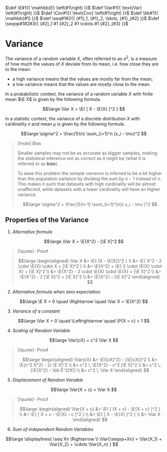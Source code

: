 $\def \E#1{{ \mathbb{E} \left(#1\right) }}$
$\def \Var#1{{ \text{Var} \left(#1\right) }}$
$\def \Cov#1{{ \text{Cov} \left(#1\right) }}$
$\def \bb#1{{ \mathbb{#1} }}$
$\def \seq#1#2{{ {#1}_1, {#1}_2, \ldots, {#1}_{#2} }}$
$\def \seqop#1#2#3{{ {#2}_1 #1 {#2}_2 #1 \cdots #1 {#2}_{#3} }}$

# Variance

The variance of a random variable $X$, often referred to as $\sigma^2$, is a measure of how much the values of $X$ deviate from its mean, i.e. how close they are to the mean:

- a high variance means that the values are mostly far from the mean;
- a low variance means that the values are mostly close to the mean.

In a probabilistic context, the variance of a random variable $X$ with finite mean $\E X$ is given by the following formula.

$$\large
	\Var X = \E{ [ X - \E{X} ]^2 }
$$

In a statistic context, the variance of a discrete distribution $X$ with cardinality $n$ and mean $\mu$ is given by the following formula.

$$\large
	\sigma^2 = \frac{1}{n} \sum_{i=1}^n (x_i - \mu)^2
$$

> [!note] Bias
> 
> Smaller samples may not be as accurate as bigger samples, making the statistical inference not as correct as it might be (what it is referred to as **bias**).
> 
> To ease this problem the *sample variance* is inferred to be a bit higher than the population variance by dividing the sum by $n-1$ instead of $n$. This makes it such that datasets with high cardinality will be almost unaffected, while datasets with a lower cardinality will have an higher variance.
> 
> $$\large
> 	\sigma^2 = \frac{1}{n-1} \sum_{i=1}^{n}( x_i - \mu )^2
> $$

## Properties of the Variance

1. *Alternative formula*

$$\large
	\Var X = \E{X^2} - [\E X]^2
$$

> [!quote]- Proof
> 
> $$\large
> \begin{aligned}
> 	\Var X &= \E{ [X - \E{X}]^2 } \\
> 	&= \E{ X^2 - 2 \cdot \E{X} \cdot X + [\E X]^2 } \\
> 	&= \E{X^2} + \E{-2 \cdot \E{X} \cdot X} + [\E X]^2 \\
> 	&= \E{X^2} - 2 \cdot \E{X} \cdot \E{X} + [\E X]^2 \\
> 	&= \E{X^2} - 2 [\E X]^2 + [\E X]^2 \\
> 	&= \E{X^2} - [\E X]^2
> \end{aligned}
> $$

2. *Alternative formula when zero expectation*

$$\large
	\E X = 0
	\quad \Rightarrow \quad
	\Var X = \E{X^2}
$$

3. *Variance of a constant*

$$\large
	\Var X = 0
	\quad \Leftrightarrow \quad
	\P{X = c} = 1
$$

4. *Scaling of Random Variable*

$$\large
	\Var{cX} = c^2 \Var X
$$

> [!quote]- Proof
> 
> $$\large
> \begin{aligned}
> 	\Var{cX} &= \E{[cX]^2} - [\E{cX}]^2 \\
> 	&= \E{c^2 X^2} - [c \E X]^2 \\
> 	&= c^2 \, \E{X^2} - c^2 [\E X]^2 \\
> 	&= c^2 \, [\E{X^2} - \bb E^2(X)] \\
> 	&= c^2 \, \Var X
> \end{aligned}
> $$

5. *Displacement of Random Variable*

$$\large
	\Var{X + c} = \Var X
$$

> [!quote]- Proof
> 
> $$\large
> \begin{aligned}
> 	\Var{X + c} &= \E{ [ (X + c) - \E{X + c} ]^2 } \\
> 	&= \E{ [ X + c - \E{X} - c ]^2 } \\
> 	&= \E{ [ X - \E{X} ]^2 } \\
> 	&= \Var X
> \end{aligned}
> $$

6. *Sum of independent Random Variables*

$$\large
\displaylines{
	\seq Xn \Rightarrow \\
	\Var{\seqop+Xn} = \Var{X_1} + \Var{X_2} + \cdots \Var{X_n}
}
$$
